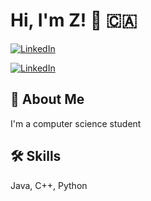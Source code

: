 # Hi, I'm Z! 👋 🇨🇦

<a href="https://www.linkedin.com/in/zi-w-b7915944/"><img
alt="LinkedIn"
src="https://img.shields.io/badge/linkedin%20-%230077B5.svg?&st
yle=for-the-badge&logo=linkedin&logoColor=white"/></a>

<a href="https://www.linkedin.com/in/montesrocio/"><img
alt="LinkedIn"
src="https://img.shields.io/badge/linkedin%20-%230077B5.svg?&st
yle=for-the-badge&logo=linkedin&logoColor=white"/></a>
  
## 🚀 About Me
I'm a computer science student

  
## 🛠 Skills
Java, C++, Python

